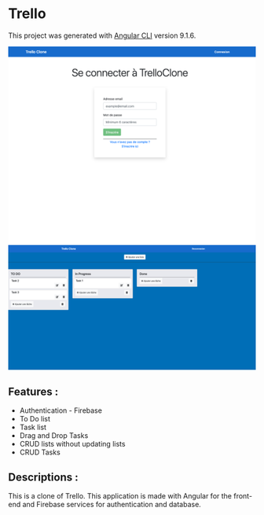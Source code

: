 # Trello

This project was generated with [Angular CLI](https://github.com/angular/angular-cli) version 9.1.6.

![](trello1.png)
![](trello2.png)

## Features : 
- Authentication - Firebase
- To Do list 
- Task list
- Drag and Drop Tasks
- CRUD lists without updating lists
- CRUD Tasks

## Descriptions :

This is a clone of Trello.
This application is made with Angular for the front-end and Firebase services for authentication and database.
